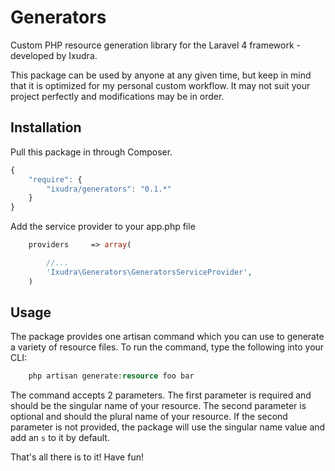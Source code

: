 Generators
==========

Custom PHP resource generation library for the Laravel 4 framework - developed by Ixudra.

This package can be used by anyone at any given time, but keep in mind that it is optimized for my personal custom workflow. It may not suit your project perfectly and modifications may be in order.




## Installation

Pull this package in through Composer.

```js
{
    "require": {
        "ixudra/generators": "0.1.*"
    }
}
```

Add the service provider to your app.php file

```php
    providers     => array(

        //...
        'Ixudra\Generators\GeneratorsServiceProvider',
    )
```




## Usage

The package provides one artisan command which you can use to generate a variety of resource files. To run the command, type the following into your CLI:

```php
    php artisan generate:resource foo bar
```

The command accepts 2 parameters. The first parameter is required and should be the singular name of your resource. The second parameter is optional and should the plural name of your resource. If the second parameter is not provided, the package will use the singular name value and add an `s` to it by default.


That's all there is to it! Have fun!